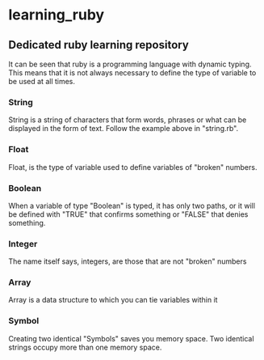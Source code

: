 # learning_ruby
## Dedicated ruby learning repository

It can be seen that ruby is a programming language with dynamic typing. This means that it is not always necessary to define the type of variable to be used at all times.

### String  
String is a string of characters that form words, phrases or what can be displayed in the form of text. Follow the example above in "string.rb".

### Float  
Float, is the type of variable used to define variables of "broken" numbers.

### Boolean
When a variable of type "Boolean" is typed, it has only two paths, or it will be defined with "TRUE" that confirms something or "FALSE" that denies something.

### Integer  
The name itself says, integers, are those that are not "broken" numbers

### Array
Array is a data structure to which you can tie variables within it

### Symbol
Creating two identical "Symbols" saves you memory space. Two identical strings occupy more than one memory space.